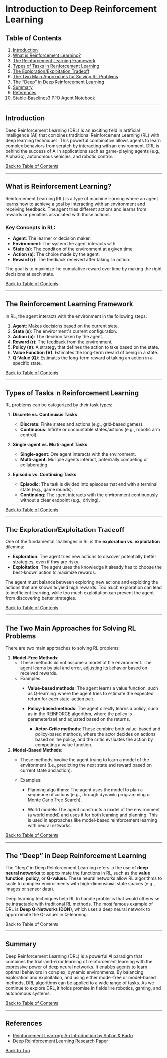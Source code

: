 # Introduction to Deep Reinforcement Learning

## Table of Contents

1. [Introduction](#introduction)
2. [What is Reinforcement Learning?](#what-is-reinforcement-learning)
3. [The Reinforcement Learning Framework](#the-reinforcement-learning-framework)
4. [Types of Tasks in Reinforcement Learning](#types-of-tasks-in-reinforcement-learning)
5. [The Exploration/Exploitation Tradeoff](#the-explorationexploitation-tradeoff)
6. [The Two Main Approaches for Solving RL Problems](#the-two-main-approaches-for-solving-rl-problems)
7. [The “Deep” in Deep Reinforcement Learning](#the-deep-in-deep-reinforcement-learning)
8. [Summary](#summary)
9. [References](#references)
10. [Stable-Baselines3 PPO Agent Notebook](https://github.com/Adity-star/Reinforcement-Learning/tree/main/Intro%20to%20RL/PPO%20agent%20on%20Lunar%20Lander%20Environment)

---

## Introduction

Deep Reinforcement Learning (DRL) is an exciting field in artificial intelligence (AI) that combines traditional Reinforcement Learning (RL) with deep learning techniques. This powerful combination allows agents to learn complex behaviors from scratch by interacting with an environment. DRL is behind the success of AI in applications such as game-playing agents (e.g., AlphaGo), autonomous vehicles, and robotic control.

[Back to Table of Contents](#table-of-contents)

---

## What is Reinforcement Learning?

Reinforcement Learning (RL) is a type of machine learning where an agent learns how to achieve a goal by interacting with an environment and receiving feedback. The agent tries different actions and learns from rewards or penalties associated with those actions.

### Key Concepts in RL:
- **Agent**: The learner or decision maker.
- **Environment**: The system the agent interacts with.
- **State (s)**: The condition of the environment at a given time.
- **Action (a)**: The choice made by the agent.
- **Reward (r)**: The feedback received after taking an action.

The goal is to maximize the cumulative reward over time by making the right decisions at each state.

[Back to Table of Contents](#table-of-contents)

---

## The Reinforcement Learning Framework

In RL, the agent interacts with the environment in the following steps:

1. **Agent**: Makes decisions based on the current state.
2. **State (s)**: The environment's current configuration.
3. **Action (a)**: The decision taken by the agent.
4. **Reward (r)**: The feedback from the environment.
5. **Policy (π)**: A strategy that defines the action to take based on the state.
6. **Value Function (V)**: Estimates the long-term reward of being in a state.
7. **Q-Value (Q)**: Estimates the long-term reward of taking an action in a specific state.

[Back to Table of Contents](#table-of-contents)

---

## Types of Tasks in Reinforcement Learning

RL problems can be categorized by their task types:

1. **Discrete vs. Continuous Tasks**
   - **Discrete**: Finite states and actions (e.g., grid-based games).
   - **Continuous**: Infinite or uncountable states/actions (e.g., robotic arm control).

2. **Single-agent vs. Multi-agent Tasks**
   - **Single-agent**: One agent interacts with the environment.
   - **Multi-agent**: Multiple agents interact, potentially competing or collaborating.

3. **Episodic vs. Continuing Tasks**
   - **Episodic**: The task is divided into episodes that end with a terminal state (e.g., game rounds).
   - **Continuing**: The agent interacts with the environment continuously without a clear endpoint (e.g., driving).

[Back to Table of Contents](#table-of-contents)

---

## The Exploration/Exploitation Tradeoff

One of the fundamental challenges in RL is the **exploration vs. exploitation** dilemma:

- **Exploration**: The agent tries new actions to discover potentially better strategies, even if they are risky.
- **Exploitation**: The agent uses the knowledge it already has to choose the best-known action to maximize rewards.

The agent must balance between exploring new actions and exploiting the actions that are known to yield high rewards. Too much exploration can lead to inefficient learning, while too much exploitation can prevent the agent from discovering better strategies.

[Back to Table of Contents](#table-of-contents)

---

## The Two Main Approaches for Solving RL Problems

There are two main approaches to solving RL problems:

1. **Model-Free Methods**:
   - These methods do not assume a model of the environment. The agent learns by trial and error, adjusting its behavior based on received rewards.
   - Examples.
      - **Value-based methods**: The agent learns a value function, such as Q-learning, where the agent tries to estimate the expected return for each state-action pair.

      - **Policy-based methods**: The agent directly learns a policy, such as in the REINFORCE algorithm, where the policy is parameterized and adjusted based on the returns.

        - **Actor-Critic methods**: These combine both value-based and policy-based methods, where the actor decides on actions based on the policy, and the critic evaluates the action by computing a value function.
2. **Model-Based Methods**:
   - These methods involve the agent trying to learn a model of the environment (i.e., predicting the next state and reward based on current state and action).
   - Examples:

     - Planning algorithms: The agent uses the model to plan a sequence of actions (e.g., through dynamic programming or Monte Carlo Tree Search).

     -  World models: The agent constructs a model of the environment (a world model) and uses it for both learning and planning. This is used in approaches like model-based reinforcement learning with neural networks.

[Back to Table of Contents](#table-of-contents)

---

## The “Deep” in Deep Reinforcement Learning

The “deep” in Deep Reinforcement Learning refers to the use of **deep neural networks** to approximate the functions in RL, such as the **value function**, **policy**, or **Q-values**. These neural networks allow RL algorithms to scale to complex environments with high-dimensional state spaces (e.g., images or sensor data). 

Deep learning techniques help RL to handle problems that would otherwise be intractable with traditional RL methods. The most famous example of DRL is **Deep Q-Networks (DQN)**, which uses a deep neural network to approximate the Q-values in Q-learning.

[Back to Table of Contents](#table-of-contents)

---

## Summary

Deep Reinforcement Learning (DRL) is a powerful AI paradigm that combines the trial-and-error learning of reinforcement learning with the expressive power of deep neural networks. It enables agents to learn optimal behaviors in complex, dynamic environments. By balancing exploration and exploitation, and using either model-free or model-based methods, DRL algorithms can be applied to a wide range of tasks. As we continue to explore DRL, it holds promise in fields like robotics, gaming, and autonomous systems.

[Back to Table of Contents](#table-of-contents)

---

## References

- [Reinforcement Learning: An Introduction by Sutton & Barto](http://incompleteideas.net/book/RLbook2020.pdf)
- [Deep Reinforcement Learning Research Paper](https://arxiv.org/abs/1312.5602)

[Back to Top](#introduction-to-deep-reinforcement-learning)
